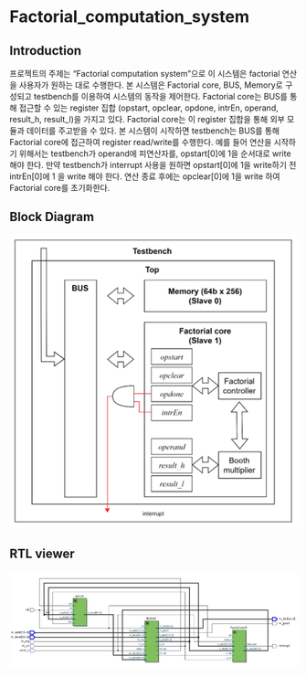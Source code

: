 # Factorial_computation_system

## Introduction
프로젝트의 주제는 “Factorial computation system”으로 이 시스템은 factorial 연산을 사용자가 원하는 대로 수행한다. 
본 시스템은 Factorial core, BUS, Memory로 
구성되고 testbench를 이용하여 시스템의 동작을 제어한다. Factorial core는 BUS를 통해 접근할 수 
있는 register 집합 (opstart, opclear, opdone, intrEn, operand, result_h, result_l)을 가지고 있다. 
Factorial core는 이 register 집합을 통해 외부 모듈과 데이터를 주고받을 수 있다. 본 시스템이 시작하면 testbench는 BUS를 통해 Factorial core에 접근하여 register read/write를 
수행한다. 예를 들어 연산을 시작하기 위해서는 testbench가 operand에 피연산자를, opstart[0]에 1을 
순서대로 write해야 한다. 만약 testbench가 interrupt 사용을 원하면 opstart[0]에 1을 write하기 전 
intrEn[0]에 1 을 write 해야 한다. 연산 종료 후에는 opclear[0]에 1을 write 하여 Factorial core를 
초기화한다.

## Block Diagram
![alt text](image.png)

## RTL viewer
![alt text](image-1.png)